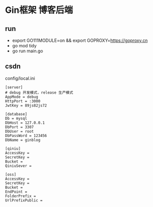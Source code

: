 # Gin框架 博客后端

## run

- export GO111MODULE=on && export GOPROXY=https://goproxy.cn
- go mod tidy
- go run main.go

## csdn


config/local.ini
```
[server]
# debug 开发模式，release 生产模式
AppMode = debug
HttpPort = :3000
JwtKey = 89js82js72

[database]
Db = mysql
DbHost = 127.0.0.1
DbPort = 3307
DbUser = root
DbPassWord = 123456
DbName = ginblog

[qiniu]
AccessKey =
SecretKey =
Bucket =
QiniuSever =

[oss]
AccessKey =
SecretKey =
Bucket =
EndPoint =
FolderPrefix =
UrlPrefixPublic =
```

